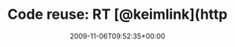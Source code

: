 ---
retweeted: false
source: <a href="http://twitter.com" rel="nofollow">Twitter Web Client</a>
entities:
  hashtags:
  - text: Python
    indices:
    - '75'
    - '82'
  - text: Ruby
    indices:
    - '87'
    - '92'
  - text: rupy
    indices:
    - '105'
    - '110'
  symbols: []
  user_mentions:
  - name: Markus Zapke-Gründemann
    screen_name: keimlink
    indices:
    - '15'
    - '24'
    id_str: '44300359'
    id: '44300359'
  urls: []
display_text_range:
- '0'
- '110'
favorite_count: '0'
id_str: '5475040281'
truncated: false
retweet_count: '0'
id: '5475040281'
created_at: Fri Nov 06 09:52:35 +0000 2009
favorited: false
full_text: 'Code reuse: RT [@keimlink](https://twitter.com/keimlink): Will travel
  to Poznań today. One weekend full of #Python and #Ruby - thrilled! #rupy'
lang: en
tags:
- Python
- Ruby
- rupy
- pesos:twitter
date: '2009-11-06T09:52:35+00:00'
src: https://twitter.com/bascht/status/5475040281
original_url: https://twitter.com/bascht/status/5475040281
type: twitter_tweet
text: 'Code reuse: RT [@keimlink](https://twitter.com/keimlink): Will travel to Poznań
  today. One weekend full of #Python and #Ruby - thrilled! #rupy'
title: 'Code reuse: RT [@keimlink](http'

---